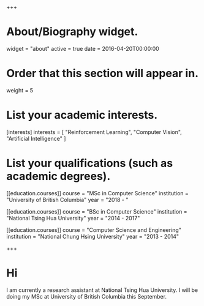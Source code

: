+++
# About/Biography widget.
widget = "about"
active = true
date = 2016-04-20T00:00:00

# Order that this section will appear in.
weight = 5

# List your academic interests.
[interests]
  interests = [
    "Reinforcement Learning",
    "Computer Vision",
    "Artificial Intelligence"
  ]

# List your qualifications (such as academic degrees).

[[education.courses]]
  course = "MSc in Computer Science"
  institution = "University of British Columbia"
  year = "2018 - "

[[education.courses]]
  course = "BSc in Computer Science"
  institution = "National Tsing Hua University"
  year = "2014 - 2017"

[[education.courses]]
  course = "Computer Science and Engineering"
  institution = "National Chung Hsing University"
  year = "2013 - 2014"
 
+++

# Hi

I am currently a research assistant at National Tsing Hua University. I will be doing my MSc at University of British Columbia this September.

